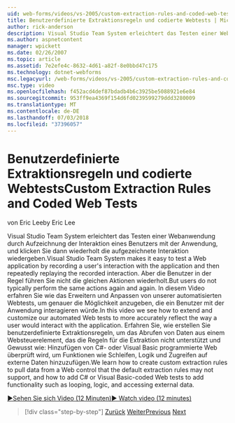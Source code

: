 ```yaml
---
uid: web-forms/videos/vs-2005/custom-extraction-rules-and-coded-web-tests
title: Benutzerdefinierte Extraktionsregeln und codierte Webtests | Microsoft-Dokumentation
author: rick-anderson
description: Visual Studio Team System erleichtert das Testen einer Webanwendung durch Aufzeichnung der Interaktion eines Benutzers mit der Anwendung, und klicken Sie dann die Remoteumgebung wiederholt wiedergeben...
ms.author: aspnetcontent
manager: wpickett
ms.date: 02/26/2007
ms.topic: article
ms.assetid: 7e2efe4c-8632-4d61-a82f-8e0bbd47c175
ms.technology: dotnet-webforms
msc.legacyurl: /web-forms/videos/vs-2005/custom-extraction-rules-and-coded-web-tests
msc.type: video
ms.openlocfilehash: f452acd4def87bdadb4b6c3925be5088921e6e84
ms.sourcegitcommit: 953ff9ea4369f154d6fd0239599279ddd3280009
ms.translationtype: MT
ms.contentlocale: de-DE
ms.lasthandoff: 07/03/2018
ms.locfileid: "37396057"
---
```

<a name="custom-extraction-rules-and-coded-web-tests"></a><span data-ttu-id="a968b-103">Benutzerdefinierte Extraktionsregeln und codierte Webtests</span><span class="sxs-lookup"><span data-stu-id="a968b-103">Custom Extraction Rules and Coded Web Tests</span></span>
====================
<span data-ttu-id="a968b-104">von Eric Lee</span><span class="sxs-lookup"><span data-stu-id="a968b-104">by Eric Lee</span></span>

<span data-ttu-id="a968b-105">Visual Studio Team System erleichtert das Testen einer Webanwendung durch Aufzeichnung der Interaktion eines Benutzers mit der Anwendung, und klicken Sie dann wiederholt die aufgezeichnete Interaktion wiedergeben.</span><span class="sxs-lookup"><span data-stu-id="a968b-105">Visual Studio Team System makes it easy to test a Web application by recording a user's interaction with the application and then repeatedly replaying the recorded interaction.</span></span> <span data-ttu-id="a968b-106">Aber die Benutzer in der Regel führen Sie nicht die gleichen Aktionen wiederholt.</span><span class="sxs-lookup"><span data-stu-id="a968b-106">But users do not typically perform the same actions again and again.</span></span> <span data-ttu-id="a968b-107">In diesem Video erfahren Sie wie das Erweitern und Anpassen von unserer automatisierten Webtests, um genauer die Möglichkeit anzugeben, die ein Benutzer mit der Anwendung interagieren würde.</span><span class="sxs-lookup"><span data-stu-id="a968b-107">In this video we see how to extend and customize our automated Web tests to more accurately reflect the way a user would interact with the application.</span></span> <span data-ttu-id="a968b-108">Erfahren Sie, wie erstellen Sie benutzerdefinierte Extraktionsregeln, um das Abrufen von Daten aus einem Websteuerelement, das die Regeln für die Extraktion nicht unterstützt und Gewusst wie: Hinzufügen von C#- oder Visual Basic programmierte Web überprüft wird, um Funktionen wie Schleifen, Logik und Zugreifen auf externe Daten hinzuzufügen.</span><span class="sxs-lookup"><span data-stu-id="a968b-108">We learn how to create custom extraction rules to pull data from a Web control that the default extraction rules may not support, and how to add C# or Visual Basic-coded Web tests to add functionality such as looping, logic, and accessing external data.</span></span>

[<span data-ttu-id="a968b-109">&#9654;Sehen Sie sich Video (12 Minuten)</span><span class="sxs-lookup"><span data-stu-id="a968b-109">&#9654; Watch video (12 minutes)</span></span>](https://channel9.msdn.com/Blogs/ASP-NET-Site-Videos/custom-extraction-rules-and-coded-web-tests)

> [!div class="step-by-step"]
> <span data-ttu-id="a968b-110">[Zurück](code-coverage-of-automated-tests.md)
> [Weiter](the-effects-of-caching.md)</span><span class="sxs-lookup"><span data-stu-id="a968b-110">[Previous](code-coverage-of-automated-tests.md)
[Next](the-effects-of-caching.md)</span></span>
